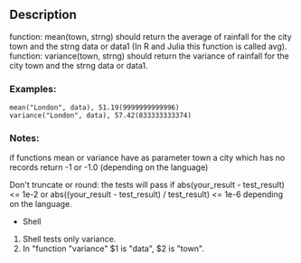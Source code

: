 ## Description

function: mean(town, strng) should return the average of rainfall for the city town and the strng data or data1 (In R and Julia this function is called avg).
function: variance(town, strng) should return the variance of rainfall for the city town and the strng data or data1.

### Examples:

```
mean("London", data), 51.19(9999999999996)
variance("London", data), 57.42(833333333374)
```

### Notes:

if functions mean or variance have as parameter town a city which has no records return -1 or -1.0 (depending on the language)

Don't truncate or round: the tests will pass if abs(your_result - test_result) <= 1e-2 or abs((your_result - test_result) / test_result) <= 1e-6 depending on the language.

- Shell

1. Shell tests only variance.
2. In "function "variance" $1 is "data", $2 is "town".
